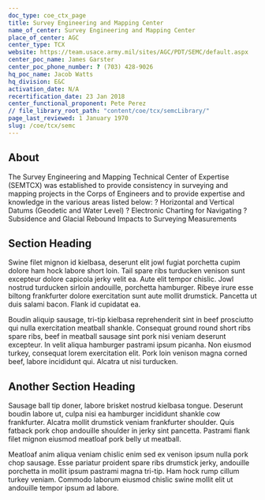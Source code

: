 ```yaml
---
doc_type: coe_ctx_page 
title: Survey Engineering and Mapping Center 
name_of_center: Survey Engineering and Mapping Center 
place_of_center: AGC
center_type: TCX
website: https://team.usace.army.mil/sites/AGC/PDT/SEMC/default.aspx
center_poc_name: James Garster
center_poc_phone_number: ? (703) 428-9026
hq_poc_name: Jacob Watts
hq_division: E&C
activation_date: N/A
recertification_date: 23 Jan 2018
center_functional_proponent: Pete Perez
// file_library_root_path: "content/coe/tcx/semcLibrary/" 
page_last_reviewed: 1 January 1970 
slug: /coe/tcx/semc
---
```


## About 

The Survey Engineering and Mapping Technical Center of Expertise (SEMTCX) was established to provide consistency in surveying and mapping projects in the Corps of Engineers and to provide expertise and knowledge in the various areas listed below:
?	Horizontal and Vertical Datums (Geodetic and Water Level)
?	Electronic Charting for Navigating 
?	Subsidence and Glacial Rebound Impacts to Surveying Measurements 

 ## Section Heading 

 Swine filet mignon id kielbasa, deserunt elit jowl fugiat porchetta cupim dolore ham hock labore short loin. Tail spare ribs turducken venison sunt excepteur dolore capicola jerky velit ea. Aute elit tempor chislic. Jowl nostrud turducken sirloin andouille, porchetta hamburger. Ribeye irure esse biltong frankfurter dolore exercitation sunt aute mollit drumstick. Pancetta ut duis salami bacon. Flank id cupidatat ea. 

 Boudin aliquip sausage, tri-tip kielbasa reprehenderit sint in beef prosciutto qui nulla exercitation meatball shankle. Consequat ground round short ribs spare ribs, beef in meatball sausage sint pork nisi veniam deserunt excepteur. In velit aliqua hamburger pastrami ipsum picanha. Non eiusmod turkey, consequat lorem exercitation elit. Pork loin venison magna corned beef, labore incididunt qui. Alcatra ut nisi turducken. 

 ## Another Section Heading 

 Sausage ball tip doner, labore brisket nostrud kielbasa tongue. Deserunt boudin labore ut, culpa nisi ea hamburger incididunt shankle cow frankfurter. Alcatra mollit drumstick veniam frankfurter shoulder. Quis fatback pork chop andouille shoulder in jerky sint pancetta. Pastrami flank filet mignon eiusmod meatloaf pork belly ut meatball. 

 Meatloaf anim aliqua veniam chislic enim sed ex venison ipsum nulla pork chop sausage. Esse pariatur proident spare ribs drumstick jerky, andouille porchetta in mollit ipsum pastrami magna tri-tip. Ham hock rump cillum turkey veniam. Commodo laborum eiusmod chislic swine mollit elit ut andouille tempor ipsum ad labore. 

